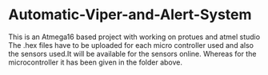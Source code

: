 # Automatic-Viper-and-Alert-System
This is an Atmega16 based project with working on protues and atmel studio
The .hex files have to be uploaded for each micro controller used and also the sensors used.It will be available for the sensors online. Whereas for the microcontroller it has been given in the folder above.
